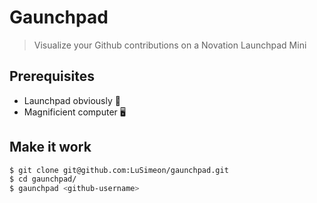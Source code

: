 # Gaunchpad 
> Visualize your Github contributions on a Novation Launchpad Mini

## Prerequisites
- Launchpad obviously 📱
- Magnificient computer 🖥

## Make it work
``` bash
$ git clone git@github.com:LuSimeon/gaunchpad.git
$ cd gaunchpad/
$ gaunchpad <github-username>
```
